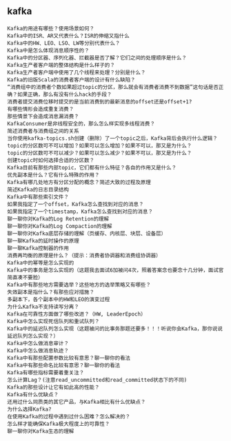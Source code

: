 ## kafka
    Kafka的用途有哪些？使用场景如何？
    Kafka中的ISR、AR又代表什么？ISR的伸缩又指什么
    Kafka中的HW、LEO、LSO、LW等分别代表什么？
    Kafka中是怎么体现消息顺序性的？
    Kafka中的分区器、序列化器、拦截器是否了解？它们之间的处理顺序是什么？
    Kafka生产者客户端的整体结构是什么样子的？
    Kafka生产者客户端中使用了几个线程来处理？分别是什么？
    Kafka的旧版Scala的消费者客户端的设计有什么缺陷？
    “消费组中的消费者个数如果超过topic的分区，那么就会有消费者消费不到数据”这句话是否正确？如果正确，那么有没有什么hack的手段？
    消费者提交消费位移时提交的是当前消费到的最新消息的offset还是offset+1?
    有哪些情形会造成重复消费？
    那些情景下会造成消息漏消费？
    KafkaConsumer是非线程安全的，那么怎么样实现多线程消费？
    简述消费者与消费组之间的关系
    当你使用kafka-topics.sh创建（删除）了一个topic之后，Kafka背后会执行什么逻辑？
    topic的分区数可不可以增加？如果可以怎么增加？如果不可以，那又是为什么？
    topic的分区数可不可以减少？如果可以怎么减少？如果不可以，那又是为什么？
    创建topic时如何选择合适的分区数？
    Kafka目前有那些内部topic，它们都有什么特征？各自的作用又是什么？
    优先副本是什么？它有什么特殊的作用？
    Kafka有哪几处地方有分区分配的概念？简述大致的过程及原理
    简述Kafka的日志目录结构
    Kafka中有那些索引文件？
    如果我指定了一个offset，Kafka怎么查找到对应的消息？
    如果我指定了一个timestamp，Kafka怎么查找到对应的消息？
    聊一聊你对Kafka的Log Retention的理解
    聊一聊你对Kafka的Log Compaction的理解
    聊一聊你对Kafka底层存储的理解（页缓存、内核层、块层、设备层）
    聊一聊Kafka的延时操作的原理
    聊一聊Kafka控制器的作用
    消费再均衡的原理是什么？（提示：消费者协调器和消费组协调器）
    Kafka中的幂等是怎么实现的
    Kafka中的事务是怎么实现的（这题我去面试6加被问4次，照着答案念也要念十几分钟，面试官简直凑不要脸）
    Kafka中有那些地方需要选举？这些地方的选举策略又有哪些？
    失效副本是指什么？有那些应对措施？
    多副本下，各个副本中的HW和LEO的演变过程
    为什么Kafka不支持读写分离？
    Kafka在可靠性方面做了哪些改进？（HW, LeaderEpoch）
    Kafka中怎么实现死信队列和重试队列？
    Kafka中的延迟队列怎么实现（这题被问的比事务那题还要多！！！听说你会Kafka，那你说说延迟队列怎么实现？）
    Kafka中怎么做消息审计？
    Kafka中怎么做消息轨迹？
    Kafka中有那些配置参数比较有意思？聊一聊你的看法
    Kafka中有那些命名比较有意思？聊一聊你的看法
    Kafka有哪些指标需要着重关注？
    怎么计算Lag？(注意read_uncommitted和read_committed状态下的不同)
    Kafka的那些设计让它有如此高的性能？
    Kafka有什么优缺点？
    还用过什么同质类的其它产品，与Kafka相比有什么优缺点？
    为什么选择Kafka?
    在使用Kafka的过程中遇到过什么困难？怎么解决的？
    怎么样才能确保Kafka极大程度上的可靠性？
    聊一聊你对Kafka生态的理解
